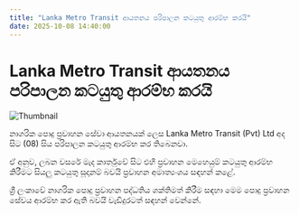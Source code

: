 ```yaml
---
title: "Lanka Metro Transit ආයතනය පරිපාලන කටයුතු ආරම්භ කරයි"
date: 2025-10-08 14:40:00
---
```


# Lanka Metro Transit ආයතනය පරිපාලන කටයුතු ආරම්භ කරයි

![Thumbnail](https://helakuru.sgp1.cdn.digitaloceanspaces.com/esana/images/lib/metro-lkr-j.jpg)

නාගරික පොදු ප්‍රවාහන සේවා ආයතනයක් ලෙස Lanka Metro Transit (Pvt) Ltd අද සිට (08) සිය පරිපාලන කටයුතු ආරම්භ කර තිබෙනවා.

ඒ අනුව, ලබන වසරේ මැද කාර්තුවේ සිට එහි ප්‍රවාහන මෙහෙයුම් කටයුතු ආරම්භ කිරීමට සියලු කටයුතු සූදානම් බවයි ප්‍රවාහන අමාත්‍යංශය සඳහන් කළේ.

ශ්‍රී ලංකාවේ නාගරික පොදු ප්‍රවාහන පද්ධතිය ශක්තිමත් කිරීම සඳහා මෙම පොදු ප්‍රවාහන සේවය ආරම්භ කර ඇති බවයි වැඩිදුරටත් සඳහන් වෙන්නේ.

